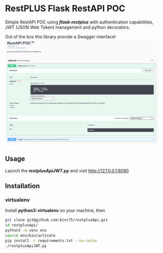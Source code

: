 # RestPLUS Flask RestAPI POC
Simple RestAPI POC using ***flask-restplus*** with authentication capabilities, JWT (JSON Web Token) management and python decorators.

Out of the box this library provide a Swagger interface!
![Alt text](img/RestAPI_POC.png?raw=true "Swagger POC")

## Usage
Launch the ***restplusApiJWT.py*** and visit http://127.0.0.1:8080

## Installation
### virtualenv
Install **python3-virtualenv** on your machine, then
``` bash
git clone git@github.com:binc75/restplusApi.git
cd restplusApi/
python3 -m venv env
source env/bin/activate
pip install -r requirements.txt --no-cache
./restplusApiJWT.py
```

